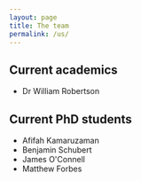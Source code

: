 ```yaml
---
layout: page
title: The team
permalink: /us/
---
```


## Current academics

* Dr William Robertson

## Current PhD students

* Afifah Kamaruzaman
* Benjamin Schubert
* James O'Connell
* Matthew Forbes
